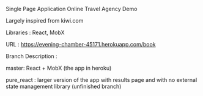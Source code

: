 
Single Page Application Online Travel Agency Demo


Largely inspired from kiwi.com

Libraries : React, MobX

URL : https://evening-chamber-45171.herokuapp.com/book

Branch Description :

master: React + MobX (the app in heroku)

pure_react : larger version of the app with results page and with no external state management library (unfinished branch)
